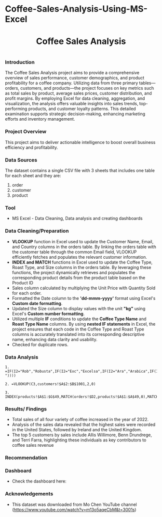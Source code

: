 # Coffee-Sales-Analysis-Using-MS-Excel

<h1 align="center">Coffee Sales Analysis</h1>

<p align="center">
  <img src="">
</p>



### Introduction  
The Coffee Sales Analysis project aims to provide a comprehensive overview of sales performance, customer demographics, and product profitability for a coffee company. Utilizing data from three primary tables—orders, customers, and products—the project focuses on key metrics such as total sales by product, average sales prices, customer distribution, and profit margins. By employing Excel for data cleaning, aggregation, and visualization, the analysis offers valuable insights into sales trends, top-performing products, and customer loyalty patterns. This detailed examination supports strategic decision-making, enhancing marketing efforts and inventory management. 

### Project Overview
This project aims to deliver actionable intelligence to boost overall business efficiency and profitability.

### Data Sources
The dataset contains a single CSV file with 3 sheets that includes one table for each sheet and they are:
1. order
2. customer
3. product

### Tool
- MS Excel - Data Cleaning, Data analysis and creating dashboards

### Data Cleaning/Preparation
- **VLOOKUP** function in Excel used to update the Customer Name, Email, and Country columns in the orders table. By linking the orders table with the customer table through the common Email field, VLOOKUP efficiently fetches and populates the relevant customer information.
- **INDEX and MATCH** functions in Excel used to update the Coffee Type, Roast Type, and Size columns in the orders table. By leveraging these functions, the project dynamically retrieves and populates the corresponding product details from the product table based on the Product ID
-  Sales column calculated by multiplying the Unit Price with Quantity Sold for each order.
-  Formatted the Date column to the **'dd-mmm-yyyy'** format using Excel's **Custom date formatting**.  
-  Updated the Size column to display values with the unit **"kg"** using Excel's **Custom number formatting**.
-  Utilized multiple **IF** conditions to update the **Coffee Type Name** and **Roast Type Name** columns. By using **nested IF statements** in Excel, the project ensures that each code in the Coffee Type and Roast Type columns is accurately translated into its corresponding descriptive name, enhancing data clarity and usability.
-  Checked for duplicate rows.



### Data Analysis
```
1. =IF(I2="Rob","Robusta",IF(I2="Exc","Excelsa",IF(I2="Ara","Arabica",IF(I2="Lib","Liberica"," "))))
```

```
2. =VLOOKUP(C3,customers!$A$2:$B$1001,2,0)

```
```
3. INDEX(products!$A$1:$G$49,MATCH(orders!$D2,products!$A$1:$A$49,0),MATCH(orders!L$1,products!$A$1:$G$1,0))
```

### Results/ Findings
- Total sales of all four variety of coffee increased in the year of 2022.  
- Analysis of the sales data revealed that the highest sales were recorded in the United States, followed by Ireland and the United Kingdom.
- The top 5 customers by sales include Allis Willimore, Benn Drundrege, and Terri Farra, highlighting these individuals as key contributors to coffee sales revenue

### Recommendation


### Dashboard 
- Check the dashboard here: 



### Acknowledgements
- This dataset was downloaded from Mo Chen YouTube channel (https://www.youtube.com/watch?v=m13o5aqeCbM&t=3001s)













